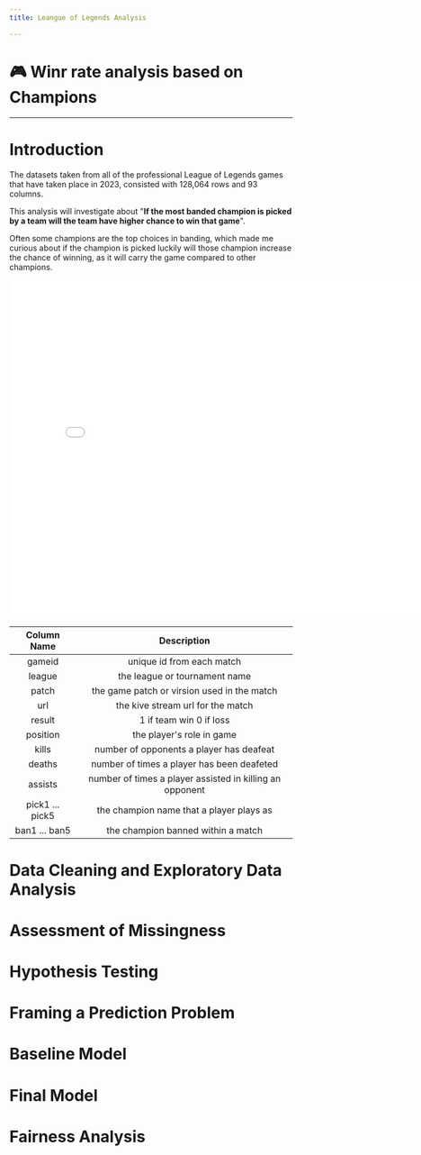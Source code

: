 ```yaml
---
title: Leangue of Legends Analysis

---
```


<h1>🎮 Winr rate analysis based on Champions</h1>

---

# Introduction
The datasets taken from all of the professional League of Legends games that have taken place in 2023, consisted with 128,064 rows and 93 columns.

This analysis will investigate about "**If the most banded champion is picked by a team will the team have higher chance to win that game**". 

Often some champions are the top choices in banding, which made me curious about if the champion is picked luckily will those champion increase the chance of winning, as it will carry the game compared to other champions.
<iframe src="diagram/d1.html" width=800 height=600 frameBorder=0></iframe>

| Column Name | Description |
|:-----------:|:-----------:|
| gameid | unique id from each match |
| league | the league or tournament name |
| patch | the game patch or virsion used in the match |
| url | the kive stream url for the match |
| result | 1 if team win 0 if loss |
| position | the player's role in game |
| kills | number of opponents a player has deafeat |
| deaths | number of times a player has been deafeted |
| assists | number of times a player assisted in killing an opponent |
| pick1 ... pick5 | the champion name that a player plays as |
| ban1 ... ban5| the champion banned within a match|


# Data Cleaning and Exploratory Data Analysis
# Assessment of Missingness
# Hypothesis Testing
# Framing a Prediction Problem
# Baseline Model
# Final Model
# Fairness Analysis

